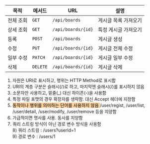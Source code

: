 | 목적    | 메서드      | URL                | 설명          |
| ----- | -------- | ------------------ | ----------- |
| 전체 조회 | `GET`    | `/api/boards`      | 게시글 목록 가져오기 |
| 상세 조회 | `GET`    | `/api/boards/{id}` | 특정 게시글 가져오기 |
| 등록    | `POST`   | `/api/boards`      | 게시글 생성      |
| 수정    | `PUT`    | `/api/boards/{id}` | 게시글 전체 수정   |
| 일부 수정 | `PATCH`  | `/api/boards/{id}` | 게시글 일부 수정   |
| 삭제    | `DELETE` | `/api/boards/{id}` | 게시글 삭제      |
1. 자원은 URI로 표시하고, 행위는 HTTP Method로 표시함  
2. URI의 계층 구분은 슬래시(/)로 하고, 마지막엔 슬래시(/)를 표시하지 않음  
3. 소문자만 사용하고, 밑줄(_) 대신 하이픈(-)을 사용함  
4. 특정 파일 포맷의 경우 확장자를 생략함. 대신 Accept 헤더에 지정함  
5. <mark style="background: #FFB86CA6;">동작이나 행위를 의미하는 단어를 사용하지 않음 </mark> 
   /user/regist, /user/list, /user/detail, /user/modify, /user/remove 등을 지양함  
6. 가급적이면 명사를 사용. 동사를 지양함  
7. 쿼리 스트링 방식이 아닌 경로 변수 방식을 사용함  
   8) 쿼리 스트링 : /users?userId=1  
   9) 경로 변수   : /users/1